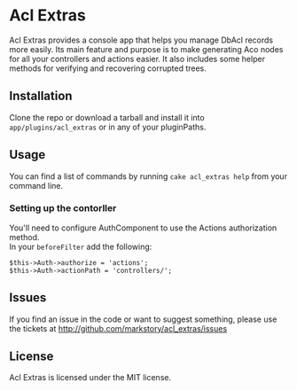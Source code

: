 # Acl Extras

Acl Extras provides a console app that helps you manage DbAcl records more easily.  Its main feature and purpose is to make generating Aco nodes for all your controllers and actions easier.  It also includes some helper methods for verifying and recovering corrupted trees.

## Installation

Clone the repo or download a tarball and install it into `app/plugins/acl_extras` or in any of your pluginPaths.

## Usage

You can find a list of commands by running `cake acl_extras help` from your command line.

### Setting up the contorller

You'll need to configure AuthComponent to use the Actions authorization method.  
In your `beforeFilter` add the following:

    $this->Auth->authorize = 'actions';
    $this->Auth->actionPath = 'controllers/';

## Issues 

If you find an issue in the code or want to suggest something, please use the tickets at http://github.com/markstory/acl_extras/issues

## License

Acl Extras is licensed under the MIT license.